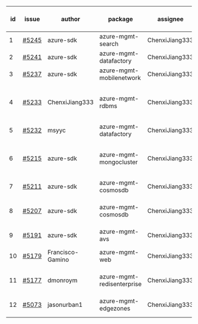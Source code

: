 | id | issue | author | package | assignee | bot advice | created date of issue | target release date | date from target |
| ------ | ------ | ------ | ------ | ------ | ------ | ------ | ------ | :-----: |
| 1 | [#5245](https://github.com/Azure/sdk-release-request/issues/5245) | azure-sdk | azure-mgmt-search | ChenxiJiang333 | new issue. | 06-04 | 06-21 |  |
| 2 | [#5241](https://github.com/Azure/sdk-release-request/issues/5241) | azure-sdk | azure-mgmt-datafactory | ChenxiJiang333 | duplicated issue  <br> | 06-04 | fail to get. |  |
| 3 | [#5237](https://github.com/Azure/sdk-release-request/issues/5237) | azure-sdk | azure-mgmt-mobilenetwork | ChenxiJiang333 |  | 06-04 | 06-21 |  |
| 4 | [#5233](https://github.com/Azure/sdk-release-request/issues/5233) | ChenxiJiang333 | azure-mgmt-rdbms | ChenxiJiang333 | close to release date. OnTime. ForCLI. | 06-03 | 06-07 | 1 |
| 5 | [#5232](https://github.com/Azure/sdk-release-request/issues/5232) | msyyc | azure-mgmt-datafactory | ChenxiJiang333 | duplicated issue  <br> | 06-03 | 06-24 |  |
| 6 | [#5215](https://github.com/Azure/sdk-release-request/issues/5215) | azure-sdk | azure-mgmt-mongocluster | ChenxiJiang333 | new comment. FirstBeta. HoldOn. TypeSpec. | 05-21 | 06-21 |  |
| 7 | [#5211](https://github.com/Azure/sdk-release-request/issues/5211) | azure-sdk | azure-mgmt-cosmosdb | ChenxiJiang333 | duplicated issue  <br> | 05-15 | 06-21 |  |
| 8 | [#5207](https://github.com/Azure/sdk-release-request/issues/5207) | azure-sdk | azure-mgmt-cosmosdb | ChenxiJiang333 | duplicated issue  <br> OnTime. ForCLI. | 05-15 | 06-21 |  |
| 9 | [#5191](https://github.com/Azure/sdk-release-request/issues/5191) | azure-sdk | azure-mgmt-avs | ChenxiJiang333 | HoldOn. | 05-08 | 06-21 |  |
| 10 | [#5179](https://github.com/Azure/sdk-release-request/issues/5179) | Francisco-Gamino | azure-mgmt-web | ChenxiJiang333 | HoldOn. OnTime. MultiAPI | 05-02 | fail to get. |  |
| 11 | [#5177](https://github.com/Azure/sdk-release-request/issues/5177) | dmonroym | azure-mgmt-redisenterprise | ChenxiJiang333 | new comment. HoldOn. | 04-30 | 05-24 |  |
| 12 | [#5073](https://github.com/Azure/sdk-release-request/issues/5073) | jasonurban1 | azure-mgmt-edgezones | ChenxiJiang333 | FirstBeta. HoldOn. TypeSpec. | 03-22 | 05-24 |  |
